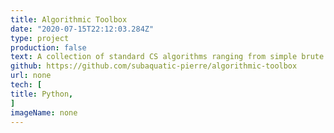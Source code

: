 ```yaml
---
title: Algorithmic Toolbox
date: "2020-07-15T22:12:03.284Z"
type: project
production: false
text: A collection of standard CS algorithms ranging from simple brute force to dynamic programming algorithms. All algorithms are written in Python
github: https://github.com/subaquatic-pierre/algorithmic-toolbox
url: none
tech: [
title: Python,
]
imageName: none
---
```

